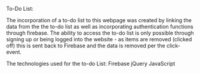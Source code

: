 To-Do List: 

The incorporation of a to-do list to this webpage was created by linking the data from the the to-do list as well as incorporating authentication functions through firebase.
The ability to access the to-do list is only possible through signing up or being logged into the website - as items are removed (clicked off) this is sent back to Firebase and the data is removed per the click-event.

The technologies used for the to-do List:
Firebase
jQuery
JavaScript